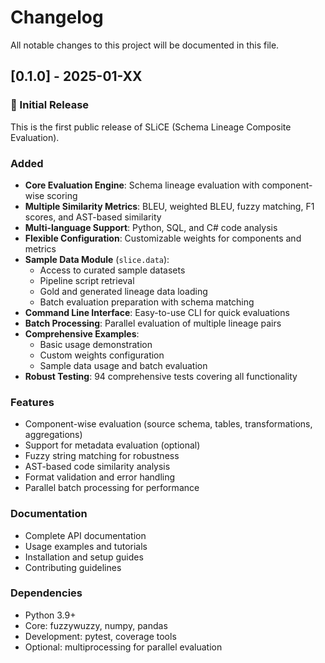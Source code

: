 # Changelog

All notable changes to this project will be documented in this file.

## [0.1.0] - 2025-01-XX

### 🎉 Initial Release
This is the first public release of SLiCE (Schema Lineage Composite Evaluation).

### Added
- **Core Evaluation Engine**: Schema lineage evaluation with component-wise scoring
- **Multiple Similarity Metrics**: BLEU, weighted BLEU, fuzzy matching, F1 scores, and AST-based similarity
- **Multi-language Support**: Python, SQL, and C# code analysis
- **Flexible Configuration**: Customizable weights for components and metrics
- **Sample Data Module** (`slice.data`):
  - Access to curated sample datasets
  - Pipeline script retrieval
  - Gold and generated lineage data loading
  - Batch evaluation preparation with schema matching
- **Command Line Interface**: Easy-to-use CLI for quick evaluations
- **Batch Processing**: Parallel evaluation of multiple lineage pairs
- **Comprehensive Examples**:
  - Basic usage demonstration
  - Custom weights configuration
  - Sample data usage and batch evaluation
- **Robust Testing**: 94 comprehensive tests covering all functionality

### Features
- Component-wise evaluation (source schema, tables, transformations, aggregations)
- Support for metadata evaluation (optional)
- Fuzzy string matching for robustness
- AST-based code similarity analysis
- Format validation and error handling
- Parallel batch processing for performance

### Documentation
- Complete API documentation
- Usage examples and tutorials
- Installation and setup guides
- Contributing guidelines

### Dependencies
- Python 3.9+
- Core: fuzzywuzzy, numpy, pandas
- Development: pytest, coverage tools
- Optional: multiprocessing for parallel evaluation